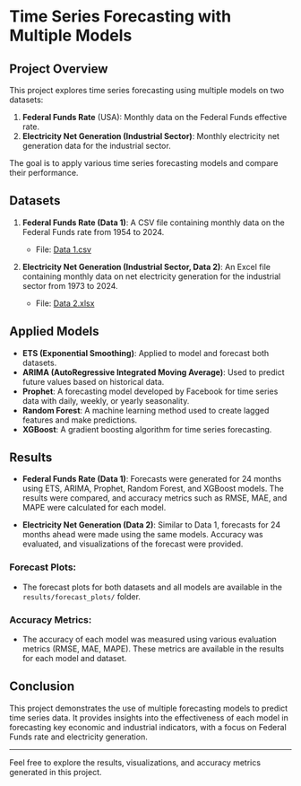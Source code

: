 # Time Series Forecasting with Multiple Models

## Project Overview
This project explores time series forecasting using multiple models on two datasets:

1. **Federal Funds Rate** (USA): Monthly data on the Federal Funds effective rate.
2. **Electricity Net Generation (Industrial Sector)**: Monthly electricity net generation data for the industrial sector.

The goal is to apply various time series forecasting models and compare their performance.

## Datasets
1. **Federal Funds Rate (Data 1)**: A CSV file containing monthly data on the Federal Funds rate from 1954 to 2024.
   - File: [Data 1.csv](Data_1.csv)

2. **Electricity Net Generation (Industrial Sector, Data 2)**: An Excel file containing monthly data on net electricity generation for the industrial sector from 1973 to 2024.
   - File: [Data 2.xlsx](Data_2.xlsx)

## Applied Models
- **ETS (Exponential Smoothing)**: Applied to model and forecast both datasets.
- **ARIMA (AutoRegressive Integrated Moving Average)**: Used to predict future values based on historical data.
- **Prophet**: A forecasting model developed by Facebook for time series data with daily, weekly, or yearly seasonality.
- **Random Forest**: A machine learning method used to create lagged features and make predictions.
- **XGBoost**: A gradient boosting algorithm for time series forecasting.

## Results
- **Federal Funds Rate (Data 1)**: Forecasts were generated for 24 months using ETS, ARIMA, Prophet, Random Forest, and XGBoost models. The results were compared, and accuracy metrics such as RMSE, MAE, and MAPE were calculated for each model.
  
- **Electricity Net Generation (Data 2)**: Similar to Data 1, forecasts for 24 months ahead were made using the same models. Accuracy was evaluated, and visualizations of the forecast were provided.

### Forecast Plots:
- The forecast plots for both datasets and all models are available in the `results/forecast_plots/` folder.

### Accuracy Metrics:
- The accuracy of each model was measured using various evaluation metrics (RMSE, MAE, MAPE). These metrics are available in the results for each model and dataset.

## Conclusion
This project demonstrates the use of multiple forecasting models to predict time series data. It provides insights into the effectiveness of each model in forecasting key economic and industrial indicators, with a focus on Federal Funds rate and electricity generation.

---

Feel free to explore the results, visualizations, and accuracy metrics generated in this project.
